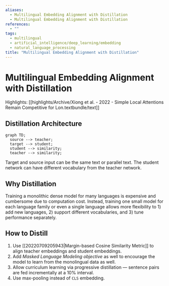 ```yaml
---
aliases:
  - Multilingual Embedding Alignment with Distillation
  - Multilingual Embedding Alignment with Distillation
references:
  - ""
tags:
  - multilingual
  - artificial_intelligence/deep_learning/embedding
  - natural_language_processing
title: "Multilingual Embedding Alignment with Distillation"
---
```


# Multilingual Embedding Alignment with Distillation

Highlights: [[highlights/Archive/Xiong et al. - 2022 - Simple Local Attentions Remain Competitive for Lon.textbundle/text]]

## Distillation Architecture

```mermaid
graph TD; 
  source --> teacher;
  target --> student;
  student --> similarity;
  teacher --> similarity;
```

Target and source input can be the same text or parallel text. The student network can have different vocabulary from the teacher network.

## Why Distillation

Training a monolithic dense model for many languages is expensive and cumbersome due to computation cost. Instead, training one small model for each language family or even a single language allows more flexibility to 1) add new languages, 2) support different vocabularies, and 3) tune performance separately.

## How to Distill

1. Use [[20220709205943|Margin-based Cosine Similarity Metric]] to align teacher embeddings and student embeddings.
2. Add *Masked Language Modeling objective* as well to encourage the model to learn from the monolingual data as well.
3. Allow curriculum learning via progressive distillation — sentence pairs are fed incrementally at a 10% interval.
4. Use max-pooling instead of `CLS` embedding.